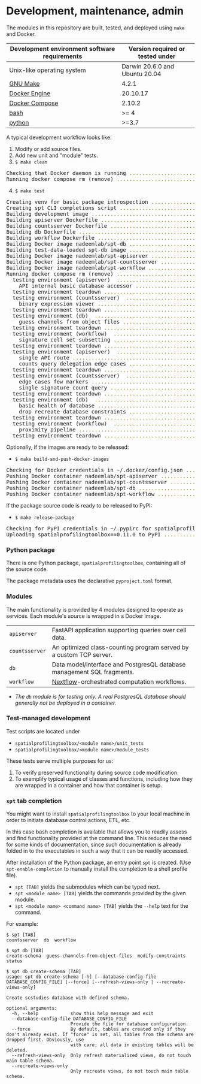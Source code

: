 # Development, maintenance, admin

The modules in this repository are built, tested, and deployed using `make` and Docker.

| Development environment software requirements              | Version required or tested under |
| ---------------------------------------------------------- | -------------------------------  |
| Unix-like operating system                                 | Darwin 20.6.0 and Ubuntu 20.04   |
| [GNU Make](https://www.gnu.org/software/make/)             | 4.2.1                            |
| [Docker Engine](https://docs.docker.com/engine/install/)   | 20.10.17                         |
| [Docker Compose](https://docs.docker.com/compose/install/) | 2.10.2                           |
| [bash](https://www.gnu.org/software/bash/)                 | >= 4                             |
| [python](https://www.python.org/downloads/)                | >=3.7                            |

A typical development workflow looks like:

1. Modify or add source files.
2. Add new unit and "module" tests.
3. `$ make clean`
<pre>
Checking that Docker daemon is running <span style="color:olive;">...</span><span style="color:olive;">......................................</span> <span style="font-weight:bold;color:green;">Running.</span>       <span style="color:purple;">(1s)</span>
Running docker compose rm (remove) <span style="color:olive;">...</span><span style="color:olive;">..........................................</span> <span style="font-weight:bold;color:green;">Down.</span>          <span style="color:purple;">(1s)</span>
</pre>
4. `$ make test`
<pre>
Creating venv for basic package introspection <span style="color:olive;">...</span><span style="color:olive;">...............................</span> <span style="font-weight:bold;color:green;">Created.</span>       <span style="color:purple;">(5s)</span>
Creating spt CLI completions script <span style="color:olive;">...</span><span style="color:olive;">.........................................</span> <span style="font-weight:bold;color:green;">Created.</span>       <span style="color:purple;">(4s)</span>
Building development image <span style="color:olive;">...</span><span style="color:olive;">..................................................</span> <span style="font-weight:bold;color:green;">Built.</span>         <span style="color:purple;">(14s)</span>
Building apiserver Dockerfile <span style="color:olive;">...</span><span style="color:olive;">...............................................</span> <span style="font-weight:bold;color:green;">Built.</span>         <span style="color:purple;">(0s)</span>
Building countsserver Dockerfile <span style="color:olive;">...</span><span style="color:olive;">............................................</span> <span style="font-weight:bold;color:green;">Built.</span>         <span style="color:purple;">(0s)</span>
Building db Dockerfile <span style="color:olive;">...</span><span style="color:olive;">......................................................</span> <span style="font-weight:bold;color:green;">Built.</span>         <span style="color:purple;">(0s)</span>
Building workflow Dockerfile <span style="color:olive;">...</span><span style="color:olive;">................................................</span> <span style="font-weight:bold;color:green;">Built.</span>         <span style="color:purple;">(0s)</span>
Building Docker image nadeemlab/spt-db <span style="color:olive;">...</span><span style="color:olive;">......................................</span> <span style="font-weight:bold;color:green;">Built.</span>         <span style="color:purple;">(10s)</span>
Building test-data-loaded spt-db image <span style="color:olive;">...</span><span style="color:olive;">......................................</span> <span style="font-weight:bold;color:green;">Built.</span>         <span style="color:purple;">(18s)</span>
Building Docker image nadeemlab/spt-apiserver <span style="color:olive;">...</span><span style="color:olive;">...............................</span> <span style="font-weight:bold;color:green;">Built.</span>         <span style="color:purple;">(10s)</span>
Building Docker image nadeemlab/spt-countsserver <span style="color:olive;">...</span><span style="color:olive;">............................</span> <span style="font-weight:bold;color:green;">Built.</span>         <span style="color:purple;">(10s)</span>
Building Docker image nadeemlab/spt-workflow <span style="color:olive;">...</span><span style="color:olive;">................................</span> <span style="font-weight:bold;color:green;">Built.</span>         <span style="color:purple;">(10s)</span>
Running docker compose rm (remove) <span style="color:olive;">...</span><span style="color:olive;">..........................................</span> <span style="font-weight:bold;color:green;">Down.</span>          <span style="color:purple;">(1s)</span>
  testing environment (apiserver)  <span style="color:olive;">...</span><span style="color:olive;">..........................................</span> <span style="font-weight:bold;color:green;">Setup.</span>         <span style="color:purple;">(3s)</span>
    API internal basic database accessor <span style="color:olive;">...</span><span style="color:olive;">....................................</span> <span style="font-weight:bold;color:green;">Passed.</span>        <span style="color:purple;">(0s)</span>
  testing environment teardown <span style="color:olive;">...</span><span style="color:olive;">..............................................</span> <span style="font-weight:bold;color:green;">Down.</span>          <span style="color:purple;">(1s)</span>
  testing environment (countsserver)  <span style="color:olive;">...</span><span style="color:olive;">.......................................</span> <span style="font-weight:bold;color:green;">Setup.</span>         <span style="color:purple;">(1s)</span>
    binary expression viewer <span style="color:olive;">...</span><span style="color:olive;">................................................</span> <span style="font-weight:bold;color:green;">Passed.</span>        <span style="color:purple;">(1s)</span>
  testing environment teardown <span style="color:olive;">...</span><span style="color:olive;">..............................................</span> <span style="font-weight:bold;color:green;">Down.</span>          <span style="color:purple;">(0s)</span>
  testing environment (db)  <span style="color:olive;">...</span><span style="color:olive;">.................................................</span> <span style="font-weight:bold;color:green;">Setup.</span>         <span style="color:purple;">(2s)</span>
    guess channels from object files <span style="color:olive;">...</span><span style="color:olive;">........................................</span> <span style="font-weight:bold;color:green;">Passed.</span>        <span style="color:purple;">(1s)</span>
  testing environment teardown <span style="color:olive;">...</span><span style="color:olive;">..............................................</span> <span style="font-weight:bold;color:green;">Down.</span>          <span style="color:purple;">(0s)</span>
  testing environment (workflow)  <span style="color:olive;">...</span><span style="color:olive;">...........................................</span> <span style="font-weight:bold;color:green;">Setup.</span>         <span style="color:purple;">(2s)</span>
    signature cell set subsetting <span style="color:olive;">...</span><span style="color:olive;">...........................................</span> <span style="font-weight:bold;color:green;">Passed.</span>        <span style="color:purple;">(1s)</span>
  testing environment teardown <span style="color:olive;">...</span><span style="color:olive;">..............................................</span> <span style="font-weight:bold;color:green;">Down.</span>          <span style="color:purple;">(1s)</span>
  testing environment (apiserver)  <span style="color:olive;">...</span><span style="color:olive;">..........................................</span> <span style="font-weight:bold;color:green;">Setup.</span>         <span style="color:purple;">(2s)</span>
    single API route <span style="color:olive;">...</span><span style="color:olive;">........................................................</span> <span style="font-weight:bold;color:green;">Passed.</span>        <span style="color:purple;">(0s)</span>
    counts query delegation edge cases <span style="color:olive;">...</span><span style="color:olive;">......................................</span> <span style="font-weight:bold;color:green;">Passed.</span>        <span style="color:purple;">(1s)</span>
  testing environment teardown <span style="color:olive;">...</span><span style="color:olive;">..............................................</span> <span style="font-weight:bold;color:green;">Down.</span>          <span style="color:purple;">(1s)</span>
  testing environment (countsserver)  <span style="color:olive;">...</span><span style="color:olive;">.......................................</span> <span style="font-weight:bold;color:green;">Setup.</span>         <span style="color:purple;">(1s)</span>
    edge cases few markers <span style="color:olive;">...</span><span style="color:olive;">..................................................</span> <span style="font-weight:bold;color:green;">Passed.</span>        <span style="color:purple;">(1s)</span>
    single signature count query <span style="color:olive;">...</span><span style="color:olive;">............................................</span> <span style="font-weight:bold;color:green;">Passed.</span>        <span style="color:purple;">(0s)</span>
  testing environment teardown <span style="color:olive;">...</span><span style="color:olive;">..............................................</span> <span style="font-weight:bold;color:green;">Down.</span>          <span style="color:purple;">(1s)</span>
  testing environment (db)  <span style="color:olive;">...</span><span style="color:olive;">.................................................</span> <span style="font-weight:bold;color:green;">Setup.</span>         <span style="color:purple;">(1s)</span>
    basic health of database <span style="color:olive;">...</span><span style="color:olive;">................................................</span> <span style="font-weight:bold;color:green;">Passed.</span>        <span style="color:purple;">(1s)</span>
    drop recreate database constraints <span style="color:olive;">...</span><span style="color:olive;">......................................</span> <span style="font-weight:bold;color:green;">Passed.</span>        <span style="color:purple;">(3s)</span>
  testing environment teardown <span style="color:olive;">...</span><span style="color:olive;">..............................................</span> <span style="font-weight:bold;color:green;">Down.</span>          <span style="color:purple;">(0s)</span>
  testing environment (workflow)  <span style="color:olive;">...</span><span style="color:olive;">...........................................</span> <span style="font-weight:bold;color:green;">Setup.</span>         <span style="color:purple;">(2s)</span>
    proximity pipeline <span style="color:olive;">...</span><span style="color:olive;">......................................................</span> <span style="font-weight:bold;color:green;">Passed.</span>        <span style="color:purple;">(73s)</span>
  testing environment teardown <span style="color:olive;">...</span><span style="color:olive;">..............................................</span> <span style="font-weight:bold;color:green;">Down.</span>          <span style="color:purple;">(0s)</span>
</pre>

Optionally, if the images are ready to be released:

- `$ make build-and-push-docker-images`

<pre>
Checking for Docker credentials in ~/.docker/config.json <span style="color:olive;">...</span><span style="color:olive;">....................</span> <span style="font-weight:bold;color:green;">Found.</span>         <span style="color:purple;">(0s)</span>
Pushing Docker container nadeemlab/spt-apiserver <span style="color:olive;">...</span><span style="color:olive;">............................</span> <span style="font-weight:bold;color:green;">Pushed.</span>        <span style="color:purple;">(16s)</span>
Pushing Docker container nadeemlab/spt-countsserver <span style="color:olive;">...</span><span style="color:olive;">.........................</span> <span style="font-weight:bold;color:green;">Pushed.</span>        <span style="color:purple;">(15s)</span>
Pushing Docker container nadeemlab/spt-db <span style="color:olive;">...</span><span style="color:olive;">...................................</span> <span style="font-weight:bold;color:green;">Pushed.</span>        <span style="color:purple;">(23s)</span>
Pushing Docker container nadeemlab/spt-workflow <span style="color:olive;">...</span><span style="color:olive;">.............................</span> <span style="font-weight:bold;color:green;">Pushed.</span>        <span style="color:purple;">(27s)</span>
</pre>

If the package source code is ready to be released to PyPI:

- `$ make release-package`

<pre>
Checking for PyPI credentials in ~/.pypirc for spatialprofilingtoolbox <span style="color:olive;">...</span><span style="color:olive;">......</span> <span style="font-weight:bold;color:green;">Found.</span>         <span style="color:purple;">(0s)</span>
Uploading spatialprofilingtoolbox==0.11.0 to PyPI <span style="color:olive;">...</span><span style="color:olive;">...........................</span> <span style="font-weight:bold;color:green;">Found.</span>         <span style="color:purple;">(3s)</span>
</pre>

### Python package
There is one Python package, `spatialprofilingtoolbox`, containing all of the source code.

The package metadata uses the declarative `pyproject.toml` format.

### Modules
The main functionality is provided by 4 modules designed to operate as services. Each module's source is wrapped in a Docker image.

|                 |             |
| --------------- | ----------- |
| `apiserver`     | FastAPI application supporting queries over cell data. |
| `countsserver`  | An optimized class-counting program served by a custom TCP server. |
| `db`            | Data model/interface and PostgresQL database management SQL fragments. |
| `workflow`      | [Nextflow](https://www.nextflow.io)-orchestrated computation workflows. |

- *The `db` module is for testing only. A real PostgresQL database should generally not be deployed in a container.*

### Test-managed development
Test scripts are located under
- `spatialprofilingtoolbox/<module name>/unit_tests`
- `spatialprofilingtoolbox/<module name>/module_tests`

These tests serve multiple purposes for us:
1. To verify preserved functionality during source code modification.
2. To exemplify typical usage of classes and functions, including how they are wrapped in a container and how that container is setup.

### `spt` tab completion
You might want to install `spatialprofilingtoolbox` to your local machine in order to initiate database control actions, ETL, etc.

In this case bash completion is available that allows you to readily assess and find functionality provided at the command line. This reduces the need for some kinds of documentation, since such documentation is already folded in to the executables in such a way that it can be readily accessed.

After installation of the Python package, an entry point `spt` is created. (Use `spt-enable-completion` to manually install the completion to a shell profile file).
- `spt [TAB]` yields the submodules which can be typed next.
- `spt <module name> [TAB]` yields the commands provided by the given module.
- `spt <module name> <command name> [TAB]` yields the `--help` text for the command.

For example:

```
$ spt [TAB]
countsserver  db  workflow

$ spt db [TAB]
create-schema  guess-channels-from-object-files  modify-constraints  status

$ spt db create-schema [TAB]
usage: spt db create-schema [-h] [--database-config-file DATABASE_CONFIG_FILE] [--force] [--refresh-views-only | --recreate-views-only]

Create scstudies database with defined schema.

optional arguments:
  -h, --help            show this help message and exit
  --database-config-file DATABASE_CONFIG_FILE
                        Provide the file for database configuration.
  --force               By default, tables are created only if they don't already exist. If "force" is set, all tables from the schema are dropped first. Obviously, use
                        with care; all data in existing tables will be deleted.
  --refresh-views-only  Only refresh materialized views, do not touch main table schema.
  --recreate-views-only
                        Only recreate views, do not touch main table schema.
```



